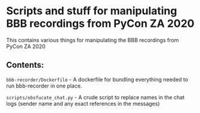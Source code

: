 Scripts and stuff for manipulating BBB recordings from PyCon ZA 2020
===================================================================

This contains various things for manipulating the BBB recordings from PyCon ZA 2020

Contents:
--------

``bbb-recorder/Dockerfile`` - A dockerfile for bundling everything needed to run bbb-recorder in one place.

``scripts/obsfucate_chat.py`` - A crude script to replace names in the chat logs (sender name and any exact references in the messages)

